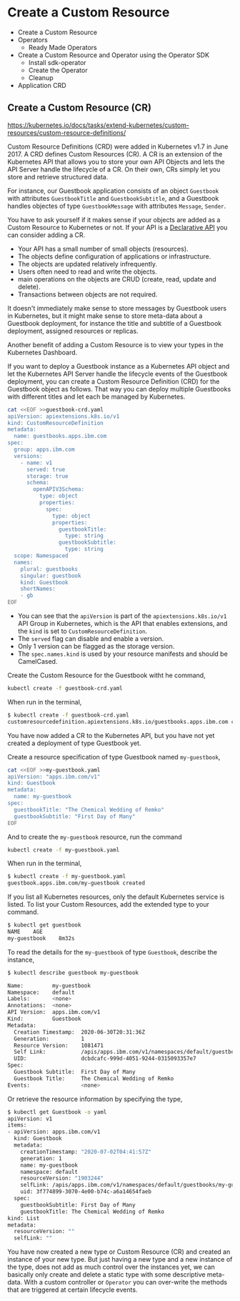 # Create a Custom Resource

- Create a Custom Resource
- Operators
  - Ready Made Operators
- Create a Custom Resource and Operator using the Operator SDK
  - Install sdk-operator
  - Create the Operator
  - Cleanup
- Application CRD

## Create a Custom Resource (CR)

<https://kubernetes.io/docs/tasks/extend-kubernetes/custom-resources/custom-resource-definitions/>

Custom Resource Definitions (CRD) were added in Kubernetes v1.7 in June 2017. A CRD defines Custom Resources (CR). A CR is an extension of the Kubernetes API that allows you to store your own API Objects and lets the API Server handle the lifecycle of a CR. On their own, CRs simply let you store and retrieve structured data.

For instance, our Guestbook application consists of an object `Guestbook` with attributes `GuestbookTitle` and `GuestbookSubtitle`, and a Guestbook handles objectes of type `GuestbookMessage` with attributes `Message`, `Sender`.

You have to ask yourself if it makes sense if your objects are added as a Custom Resource to Kubernetes or not. If your API is a [Declarative API](https://kubernetes.io/docs/concepts/extend-kubernetes/api-extension/custom-resources/#declarative-apis) you can consider adding a CR.

- Your API has a small number of small objects (resources).
- The objects define configuration of applications or infrastructure.
- The objects are updated relatively infrequently.
- Users often need to read and write the objects.
- main operations on the objects are CRUD (create, read, update and delete).
- Transactions between objects are not required.

It doesn't immediately make sense to store messages by Guestbook users in Kubernetes, but it might make sense to store meta-data about a Guestbook deployment, for instance the title and subtitle of a Guestbook deployment, assigned resources or replicas.

Another benefit of adding a Custom Resource is to view your types in the Kubernetes Dashboard.

If you want to deploy a Guestbook instance as a Kubernetes API object and let the Kubernetes API Server handle the lifecycle events of the Guestbook deployment, you can create a Custom Resource Definition (CRD) for the Guestbook object as follows. That way you can deploy multiple Guestbooks with different titles and let each be managed by Kubernetes.

```bash
cat <<EOF >>guestbook-crd.yaml
apiVersion: apiextensions.k8s.io/v1
kind: CustomResourceDefinition
metadata:
  name: guestbooks.apps.ibm.com
spec:
  group: apps.ibm.com
  versions:
    - name: v1
      served: true
      storage: true
      schema:
        openAPIV3Schema:
          type: object
          properties:
            spec:
              type: object
              properties:
                guestbookTitle:
                  type: string
                guestbookSubtitle:
                  type: string
  scope: Namespaced
  names:
    plural: guestbooks
    singular: guestbook
    kind: Guestbook
    shortNames:
    - gb
EOF
```

- You can see that the `apiVersion` is part of the `apiextensions.k8s.io/v1` API Group in Kubernetes, which is the API that enables extensions, and the `kind` is set to `CustomResourceDefinition`.
- The `served` flag can disable and enable a version.
- Only 1 version can be flagged as the storage version.
- The `spec.names.kind` is used by your resource manifests and should be CamelCased.

Create the Custom Resource for the Guestbook witht he command,

```bash
kubectl create -f guestbook-crd.yaml
```

When run in the terminal,

```bash
$ kubectl create -f guestbook-crd.yaml
customresourcedefinition.apiextensions.k8s.io/guestbooks.apps.ibm.com created
```

You have now added a CR to the Kubernetes API, but you have not yet created a deployment of type Guestbook yet.

Create a resource specification of type Guestbook named `my-guestbook`,

```bash
cat <<EOF >>my-guestbook.yaml
apiVersion: "apps.ibm.com/v1"
kind: Guestbook
metadata:
  name: my-guestbook
spec:
  guestbookTitle: "The Chemical Wedding of Remko"
  guestbookSubtitle: "First Day of Many"
EOF
```

And to create the `my-guestbook` resource, run the command

```bash
kubectl create -f my-guestbook.yaml
```

When run in the terminal,

```bash
$ kubectl create -f my-guestbook.yaml
guestbook.apps.ibm.com/my-guestbook created
```

If you list all Kubernetes resources, only the default Kubernetes service is listed. To list your Custom Resources, add the extended type to your command.

```bash
$ kubectl get guestbook
NAME    AGE
my-guestbook    8m32s
```

To read the details for the `my-guestbook` of type `Guestbook`, describe the instance,

```bash
$ kubectl describe guestbook my-guestbook

Name:         my-guestbook
Namespace:    default
Labels:       <none>
Annotations:  <none>
API Version:  apps.ibm.com/v1
Kind:         Guestbook
Metadata:
  Creation Timestamp:  2020-06-30T20:31:36Z
  Generation:          1
  Resource Version:    1081471
  Self Link:           /apis/apps.ibm.com/v1/namespaces/default/guestbooks/my-guestbook
  UID:                 dcbdcafc-999d-4051-9244-0315093357e7
Spec:
  Guestbook Subtitle:  First Day of Many
  Guestbook Title:     The Chemical Wedding of Remko
Events:                <none>
```

Or retrieve the resource information by specifying the type,

```bash
$ kubectl get Guestbook -o yaml
apiVersion: v1
items:
- apiVersion: apps.ibm.com/v1
  kind: Guestbook
  metadata:
    creationTimestamp: "2020-07-02T04:41:57Z"
    generation: 1
    name: my-guestbook
    namespace: default
    resourceVersion: "1903244"
    selfLink: /apis/apps.ibm.com/v1/namespaces/default/guestbooks/my-guestbook
    uid: 3f774899-3070-4e00-b74c-a6a14654faeb
  spec:
    guestbookSubtitle: First Day of Many
    guestbookTitle: The Chemical Wedding of Remko
kind: List
metadata:
  resourceVersion: ""
  selfLink: ""
```

You have now created a new type or Custom Resource (CR) and created an instance of your new type. But just having a new type and a new instance of the type, does not add as much control over the instances yet, we can basically only create and delete a static type with some descriptive meta-data. With a custom controller or `Operator` you can over-write the methods that are triggered at certain lifecycle events.
